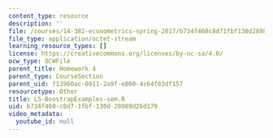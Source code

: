 ```yaml
---
content_type: resource
description: ''
file: /courses/14-382-econometrics-spring-2017/b734f460c8d71fbf130d28989d26d179_L5-BoostrapExamples-sem.R
file_type: application/octet-stream
learning_resource_types: []
license: https://creativecommons.org/licenses/by-nc-sa/4.0/
ocw_type: OCWFile
parent_title: Homework 4
parent_type: CourseSection
parent_uid: f13960ac-0911-2a9f-e860-4c64f03df157
resourcetype: Other
title: L5-BoostrapExamples-sem.R
uid: b734f460-c8d7-1fbf-130d-28989d26d179
video_metadata:
  youtube_id: null
---
```

